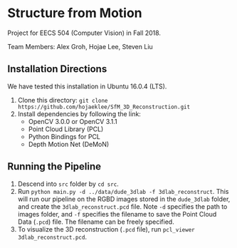 # Structure from Motion 

Project for EECS 504 (Computer Vision) in Fall 2018.

Team Members: Alex Groh, Hojae Lee, Steven Liu

## Installation Directions

We have tested this installation in Ubuntu 16.0.4 (LTS).

1. Clone this directory: `git clone https://github.com/hojaeklee/SfM_3D_Reconstruction.git`
2. Install dependencies by following the link:
	* OpenCV 3.0.0 or OpenCV 3.1.1
	* Point Cloud Library (PCL)
	* Python Bindings for PCL
	* Depth Motion Net (DeMoN)


## Running the Pipeline
1. Descend into `src` folder by `cd src`.
2. Run `python main.py -d ../data/dude_3dlab -f 3dlab_reconstruct`. This will run our pipeline on the RGBD images stored in the `dude_3dlab` folder, and create the `3dlab_reconstruct.pcd` file. Note `-d` specifies the path to images folder, and `-f` specifies the filename to save the Point Cloud Data (`.pcd`) file. The filename can be freely specified. 
3. To visualize the 3D reconstruction (`.pcd` file), run `pcl_viewer 3dlab_reconstruct.pcd`.
